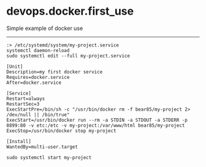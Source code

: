 # devops.docker.first_use
Simple example of docker use

---
```shell script
:> /etc/systemd/system/my-project.service
systemctl daemon-reload
sudo systemctl edit --full my-project.service
```

```shell script
[Unit]
Description=my first docker service
Requires=docker.service
After=docker.service

[Service]
Restart=always
RestartSec=3
ExecStartPre=/bin/sh -c "/usr/bin/docker rm -f bear85/my-project 2> /dev/null || /bin/true"
ExecStart=/usr/bin/docker run --rm -a STDIN -a STDOUT -a STDERR -p 8899:80 -v etc:/etc -v my-project:/var/www/html bear85/my-project
ExecStop=/usr/bin/docker stop my-project

[Install]
WantedBy=multi-user.target
```

``` shell script
sudo systemctl start my-project
```
